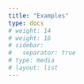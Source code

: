 ```yaml
---
title: "Examples"
type: docs
# weight: 14
# weight: 16
# sidebar:
#   separator: true
# type: media
# layout: list
---
```

